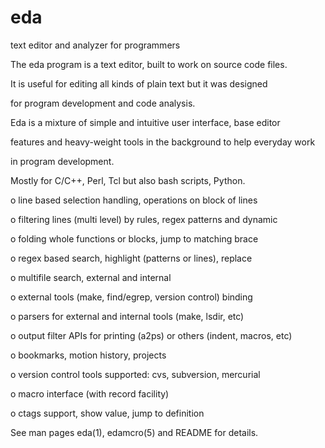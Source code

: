 eda
===

text editor and analyzer for programmers

 The eda program is a text editor, built to work on source code files.
 
 It is useful for editing all kinds of plain text but it was designed
 
 for program development and code analysis.
 
 Eda is a mixture of simple and intuitive user interface, base editor
 
 features and heavy-weight tools in the background to help everyday work
 
 in program development.
 
 Mostly for C/C++, Perl, Tcl but also bash scripts, Python.
 
 o line based selection handling, operations on block of lines

 o filtering lines (multi level) by rules, regex patterns and dynamic

 o folding whole functions or blocks, jump to matching brace

 o regex based search, highlight (patterns or lines), replace

 o multifile search, external and internal

 o external tools (make, find/egrep, version control) binding

 o parsers for external and internal tools (make, lsdir, etc)

 o output filter APIs for printing (a2ps) or others (indent, macros, etc)

 o bookmarks, motion history, projects

 o version control tools supported: cvs, subversion, mercurial

 o macro interface (with record facility)

 o ctags support, show value, jump to definition

 See man pages eda(1), edamcro(5) and README for details.
